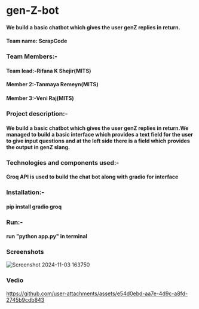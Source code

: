 # gen-Z-bot
#### We build a basic chatbot which gives the user genZ replies in return.
#### Team name: ScrapCode
### Team Members:-
#### Team lead:-Rifana K Shejir(MITS)
#### Member 2:-Tanmaya Remeyn(MITS)
#### Member 3:-Veni Raj(MITS)

### Project description:-
#### We build a basic chatbot which gives the user genZ replies in return.We managed to build a basic interface which provides a text field for the user to give input questions and at the left side there is a field which provides the output in genZ slang.

### Technologies and components used:-
#### Groq API is used to build the chat bot along with gradio for interface



### Installation:-
 #### pip install gradio groq


### Run:-
#### run "python app.py" in terminal


### Screenshots
![Screenshot 2024-11-03 163750](https://github.com/user-attachments/assets/1b34bc9a-3dc3-4286-ba90-b87a6b5f549b)

### Vedio


https://github.com/user-attachments/assets/e54d0ebd-aa7e-4d9c-a8fd-2745b9cdb843





     
